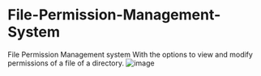 # File-Permission-Management-System
File Permission Management system With the options to view and modify permissions of a file of a directory.
![image](https://user-images.githubusercontent.com/111911545/236681765-c1062edf-0cc5-4601-956a-62ed111adba4.png)
